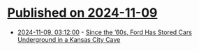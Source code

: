 # [Published on 2024-11-09](index.md)

* [2024-11-09, 03:12:00](https://soylentnews.org/article.pl?sid=24/11/08/0233221&from=rss) - [Since the ’60s, Ford Has Stored Cars Underground in a Kansas City Cave](https://soylentnews.org/article.pl?sid=24/11/08/0233221&from=rss)
